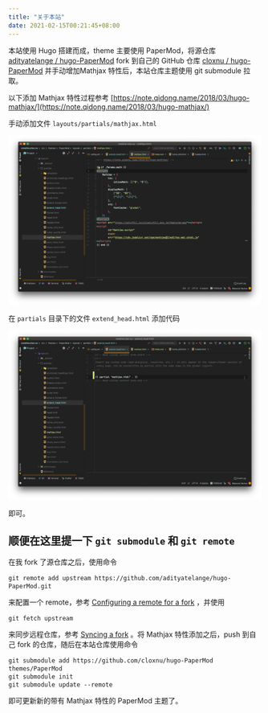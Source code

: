 ```yaml
---
title: "关于本站"
date: 2021-02-15T00:21:45+08:00
---
```


本站使用 Hugo 搭建而成，theme 主要使用 PaperMod，将源仓库 [adityatelange / hugo-PaperMod](https://github.com/adityatelange/hugo-PaperMod) fork 到自己的 GitHub 仓库 [cloxnu / hugo-PaperMod](https://github.com/cloxnu/hugo-PaperMod) 并手动增加Mathjax 特性后，本站仓库主题使用 git submodule 拉取。

以下添加 Mathjax 特性过程参考 [https://note.qidong.name/2018/03/hugo-mathjax/](https://note.qidong.name/2018/03/hugo-mathjax/)

手动添加文件 `layouts/partials/mathjax.html`

![mathjax](assets/mathjax.png)

在 `partials` 目录下的文件 `extend_head.html` 添加代码

![extend_head](assets/extend_head.png)

即可。

## 顺便在这里提一下 `git submodule` 和 `git remote`

在我 fork 了源仓库之后，使用命令

```shell
git remote add upstream https://github.com/adityatelange/hugo-PaperMod.git
```

来配置一个 remote，参考 [Configuring a remote for a fork](https://docs.github.com/en/github/collaborating-with-issues-and-pull-requests/configuring-a-remote-for-a-fork) ，并使用

```shell
git fetch upstream
```

来同步远程仓库，参考 [Syncing a fork](https://docs.github.com/en/github/collaborating-with-issues-and-pull-requests/syncing-a-fork) 。将 Mathjax 特性添加之后，push 到自己 fork 的仓库，随后在本站仓库使用命令

```shell
git submodule add https://github.com/cloxnu/hugo-PaperMod themes/PaperMod
git submodule init
git submodule update --remote
```

即可更新新的带有 Mathjax 特性的 PaperMod 主题了。

